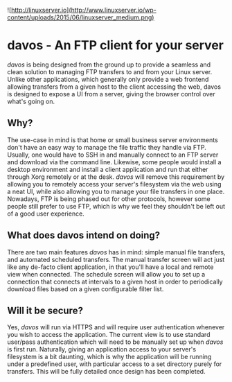 ![http://linuxserver.io](http://www.linuxserver.io/wp-content/uploads/2015/06/linuxserver_medium.png)

davos - An FTP client for your server
===

*davos* is being designed from the ground up to provide a seamless and clean solution to managing FTP transfers to and from your Linux server. Unlike other applications, which generally only provide a web frontend allowing transfers from a given host to the client accessing the web, davos is designed to expose a UI from a server, giving the browser control over what's going on.

Why?
---
The use-case in mind is that home or small business server environments don't have an easy way to manage the file traffic they handle via FTP. Usually, one would have to SSH in and manually connect to an FTP server and download via the command line. Likewise, some people would install a desktop environment and install a client application and run that either through Xorg remotely or at the desk. *davos* will remove this requirement by allowing you to remotely access your server's filesystem via the web using a neat UI, while also allowing you to manage your file transfers in one place. Nowadays, FTP is being phased out for other protocols, however some people still prefer to use FTP, which is why we feel they shouldn't be left out of a good user experience. 

What does davos intend on doing?
---
There are two main features *davos* has in mind: simple manual file transfers, and automated scheduled transfers. The manual transfer screen will act just like any de-facto client application, in that you'll have a local and remote view when connected. The schedule screen will allow you to set up a connection that connects at intervals to a given host in order to periodically download files based on a given configurable filter list.

Will it be secure?
---
Yes, *davos* will run via HTTPS and will require user authentication whenever you wish to access the application. The current view is to use standard user/pass authentication which will need to be manually set up when *davos* is first run. Naturally, giving an application access to your server's filesystem is a bit daunting, which is why the application will be running under a predefined user, with particular access to a set directory purely for transfers. This will be fully detailed once design has been completed.
